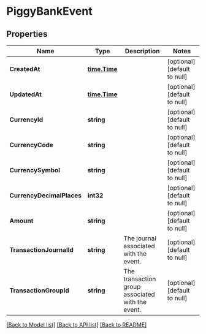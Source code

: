 # PiggyBankEvent

## Properties
Name | Type | Description | Notes
------------ | ------------- | ------------- | -------------
**CreatedAt** | [**time.Time**](time.Time.md) |  | [optional] [default to null]
**UpdatedAt** | [**time.Time**](time.Time.md) |  | [optional] [default to null]
**CurrencyId** | **string** |  | [optional] [default to null]
**CurrencyCode** | **string** |  | [optional] [default to null]
**CurrencySymbol** | **string** |  | [optional] [default to null]
**CurrencyDecimalPlaces** | **int32** |  | [optional] [default to null]
**Amount** | **string** |  | [optional] [default to null]
**TransactionJournalId** | **string** | The journal associated with the event. | [optional] [default to null]
**TransactionGroupId** | **string** | The transaction group associated with the event. | [optional] [default to null]

[[Back to Model list]](../README.md#documentation-for-models) [[Back to API list]](../README.md#documentation-for-api-endpoints) [[Back to README]](../README.md)

